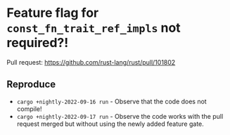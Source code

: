 # Feature flag for `const_fn_trait_ref_impls` not required?!

Pull request: https://github.com/rust-lang/rust/pull/101802

## Reproduce
* `cargo +nightly-2022-09-16 run` - Observe that the code does not compile!
* `cargo +nightly-2022-09-17 run` - Observe the code works with the pull request merged but without using the newly added feature gate.
